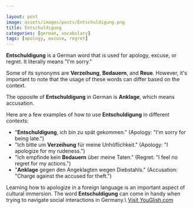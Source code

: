 ```yaml
---

layout: post
image: assets/images/posts/Entschuldigung.png
title: Entschuldigung
categories: [german, vocabulary]
tags: [apology, excuse, regret]
---
```


**Entschuldigung** is a German word that is used for apology, excuse, or regret. It literally means "I'm sorry." 

Some of its synonyms are **Verzeihung**, **Bedauern**, and **Reue**. However, it's important to note that the usage of these words can differ based on the context.

The opposite of **Entschuldigung** in German is **Anklage**, which means accusation. 

Here are a few examples of how to use **Entschuldigung** in different contexts:

- "**Entschuldigung**, ich bin zu spät gekommen." (Apology: "I'm sorry for being late.")
- "Ich bitte um **Verzeihung** für meine Unhöflichkeit." (Apology: "I apologize for my rudeness.")
- "Ich empfinde kein **Bedauern** über meine Taten." (Regret: "I feel no regret for my actions.")
- "**Anklage** gegen den Angeklagten wegen Diebstahls." (Accusation: "Charge against the accused for theft.")

Learning how to apologize in a foreign language is an important aspect of cultural immersion. The word **Entschuldigung** can come in handy when trying to navigate social interactions in Germany.\ <a id="yg-widget-0" class="youglish-widget" data-query="Entschuldigung" data-lang="german" data-components="8412" data-auto-start="0" data-bkg-color="theme_light" data-title="How%20to%20pronounce%20Entschuldigung%20in%20German"  rel="nofollow" href="https://youglish.com">Visit YouGlish.com</a><script async src="https://youglish.com/public/emb/widget.js" charset="utf-8"></script>